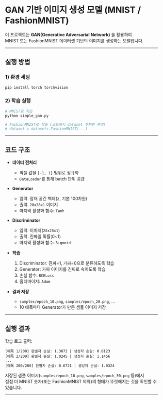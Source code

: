 # GAN 기반 이미지 생성 모델 (MNIST / FashionMNIST)

이 프로젝트는 **GAN(Generative Adversarial Network)** 을 활용하여  
MNIST 또는 FashionMNIST 데이터셋 기반의 이미지를 생성하는 모델입니다.

---

## 실행 방법

### 1) 환경 세팅

```bash
pip install torch torchvision
```

### 2) 학습 실행

```bash
# MNIST로 학습
python simple_gan.py

# FashionMNIST로 학습 (코드에서 dataset 부분만 변경)
# dataset = datasets.FashionMNIST(...)
```

---

## 코드 구조

- **데이터 전처리**

  - 픽셀 값을 `[-1, 1]` 범위로 정규화
  - `DataLoader`를 통해 batch 단위 공급

- **Generator**

  - 입력: 잠재 공간 벡터(z, 기본 100차원)
  - 출력: `28x28x1` 이미지
  - 마지막 활성화 함수: `Tanh`

- **Discriminator**

  - 입력: 이미지(`28x28x1`)
  - 출력: 진짜일 확률(0~1)
  - 마지막 활성화 함수: `Sigmoid`

- **학습**

  1. Discriminator: 진짜=1, 가짜=0으로 분류하도록 학습
  2. Generator: 가짜 이미지를 진짜로 속이도록 학습
  3. 손실 함수: `BCELoss`
  4. 옵티마이저: `Adam`

- **결과 저장**
  - `samples/epoch_10.png`, `samples/epoch_20.png`, ...
  - 10 에폭마다 Generator가 만든 샘플 이미지 저장

---

## 실행 결과

학습 로그 출력:

```
[에폭 1/200] 판별자 손실: 1.3872 | 생성자 손실: 0.8123
[에폭 2/200] 판별자 손실: 1.0245 | 생성자 손실: 1.1456
...
[에폭 200/200] 판별자 손실: 0.6721 | 생성자 손실: 1.0324
```

저장된 샘플 이미지(`samples/epoch_10.png`, `samples/epoch_50.png` 등)에서  
점점 더 MNIST 숫자(또는 FashionMNIST 의류)의 형태가 뚜렷해지는 것을 확인할 수 있습니다.

---

